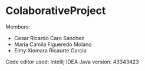 # ColaborativeProject
Members:
- Cesar Ricardo Caro Sanchez
- Maria Camila Figueredo Molano
- Eimy Xiomara Ricaurte Garcia

Code editor used: Intellij IDEA
Java version: 43343423

